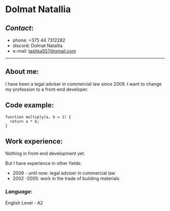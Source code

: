 # Dolmat Natallia
## *Contact*:
* phone: +375 44 7312282
* discord: Dolmat Natallia
* e-mail: tashka557@gmail.com

***
## About me:
I have been a legal adviser in commercial law since 2009.  I want to change my profession to a front-end developer.

## Code example:
    function multiply(a, b = 1) {
      return a * b;
    }
## Work experience:
Nothing in front-end development yet.

But I have experience in other fields:
- 2009 - until now: legal adviser in commercial law
- 2002 -2005: work in the trade of building materials

### ***Language***:
English Level - A2